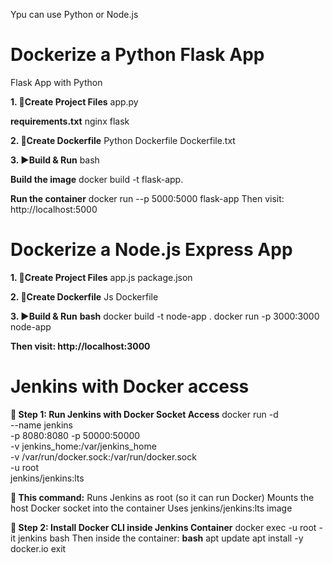 Ypu can use Python or Node.js
# Dockerize a Python Flask App
Flask App with Python 

**1. 🔧Create Project Files**
app.py

**requirements.txt**
nginx
flask

**2. 🐳Create Dockerfile**
Python Dockerfile
Dockerfile.txt 

**3. ▶️Build & Run**
bash

**Build the image**
docker build -t flask-app.

**Run the container**
docker run --p 5000:5000 flask-app
Then visit: http://localhost:5000

# Dockerize a Node.js Express App

**1. 🔧Create Project Files**
   app.js
   package.json

**2. 🐳Create Dockerfile**
Js Dockerfile

**3. ▶️Build & Run**
**bash**
docker build -t node-app .
docker run -p 3000:3000 node-app

**Then visit: http://localhost:3000**

#  Jenkins with Docker access
**🧰 Step 1: Run Jenkins with Docker Socket Access**
docker run -d \
  --name jenkins \
  -p 8080:8080 -p 50000:50000 \
  -v jenkins_home:/var/jenkins_home \
  -v /var/run/docker.sock:/var/run/docker.sock \
  -u root \
  jenkins/jenkins:lts

**🔁 This command:**
Runs Jenkins as root (so it can run Docker)
Mounts the host Docker socket into the container
Uses jenkins/jenkins:lts image

**🔧 Step 2: Install Docker CLI inside Jenkins Container**
docker exec -u root -it jenkins bash
Then inside the container:
**bash**
apt update
apt install -y docker.io
exit





